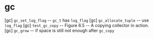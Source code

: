 # gc

[gc] `gc_set_log_flag` -- `gc_t` has `log_flag`
[gc] `gc_allocate_tuple` -- use `log_flag`
[gc] `test_gc_copy` -- Figure 6.5 -- A copying collector in action.
[gc] `gc_grow` -- if space is still not enough after `gc_copy`
